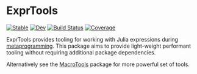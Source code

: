 # ExprTools

[![Stable](https://img.shields.io/badge/docs-stable-blue.svg)](https://invenia.github.io/ExprTools.jl/stable)
[![Dev](https://img.shields.io/badge/docs-dev-blue.svg)](https://invenia.github.io/ExprTools.jl/dev)
[![Build Status](https://travis-ci.com/invenia/ExprTools.jl.svg?branch=master)](https://travis-ci.com/invenia/ExprTools.jl)
[![Coverage](https://codecov.io/gh/invenia/ExprTools.jl/branch/master/graph/badge.svg)](https://codecov.io/gh/invenia/ExprTools.jl)

ExprTools provides tooling for working with Julia expressions during [metaprogramming](https://docs.julialang.org/en/v1/manual/metaprogramming/).
This package aims to provide light-weight performant tooling without requiring additional package dependencies.

Alternatively see the [MacroTools](https://github.com/MikeInnes/MacroTools.jl) package for more powerful set of tools.
